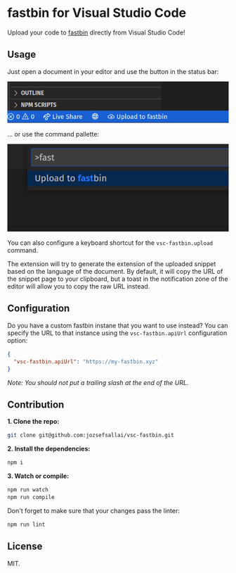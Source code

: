 # fastbin for Visual Studio Code

Upload your code to [fastbin](https://fastbin.xyz) directly from Visual Studio
Code!

## Usage

Just open a document in your editor and use the button in the status bar:

![Status bar button to upload to fastbin](.github/screenshots/statusbar.png)

... or use the command pallette:

![Command Pallette](.github/screenshots/command-pallette.png)

You can also configure a keyboard shortcut for the `vsc-fastbin.upload`
command.

The extension will try to generate the extension of the uploaded snippet based
on the language of the document. By default, it will copy the URL of the snippet
page to your clipboard, but a toast in the notification zone of the editor will
allow you to copy the raw URL instead.

## Configuration

Do you have a custom fastbin instane that you want to use instead? You can
specify the URL to that instance using the `vsc-fastbin.apiUrl` configuration
option:

```json
{
  "vsc-fastbin.apiUrl": "https://my-fastbin.xyz"
}
```

*Note: You should not put a trailing slash at the end of the URL.*

## Contribution

**1. Clone the repo:**

```sh
git clone git@github.com:jozsefsallai/vsc-fastbin.git
```

**2. Install the dependencies:**

```sh
npm i
```

**3. Watch or compile:**

```sh
npm run watch
npm run compile
```

Don't forget to make sure that your changes pass the linter:

```sh
npm run lint
```

## License

MIT.
